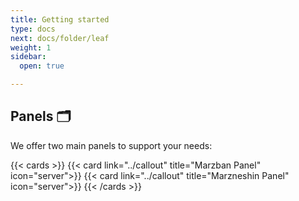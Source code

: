 ```yaml
---
title: Getting started
type: docs
next: docs/folder/leaf
weight: 1
sidebar:
  open: true

---
```

## Panels 🗂️

We offer two main panels to support your needs:

{{< cards >}}
    {{< card link="../callout" title="Marzban Panel" icon="server">}}
    {{< card link="../callout" title="Marzneshin Panel" icon="server">}}
{{< /cards >}}

